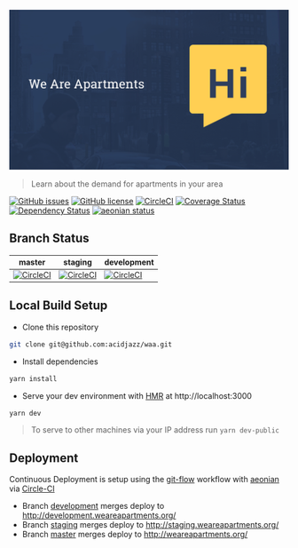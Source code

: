 <p align="center">
  <img src="https://github.com/acidjazz/waa/raw/development/static/share.png" alt="WAA Logo"/>
</p>

> Learn about the demand for apartments in your area

[![GitHub issues](https://img.shields.io/github/issues/acidjazz/waa.svg)](https://github.com/acidjazz/waa/issues)
[![GitHub license](https://img.shields.io/badge/license-Apache%202-blue.svg)](https://raw.githubusercontent.com/acidjazz/waa/master/license)
[![CircleCI](https://img.shields.io/circleci/project/github/acidjazz/waa.svg)](https://circleci.com/gh/acidjazz/waa/)
[![Coverage Status](https://coveralls.io/repos/github/acidjazz/waa/badge.svg?branch=development)](https://coveralls.io/github/acidjazz/waa?branch=staging)
[![Dependency Status](https://gemnasium.com/badges/github.com/acidjazz/waa.svg)](https://gemnasium.com/github.com/acidjazz/waa)
[![aeonian status](https://img.shields.io/badge/%C3%A6onian-deployed-green.svg)](https://github.com/acidjazz/aeonian)

## Branch Status

master | staging | development
--- | --- | ---
[![CircleCI](https://circleci.com/gh/acidjazz/waa/tree/master.svg?style=shield)](https://circleci.com/gh/acidjazz/waa/tree/master) | [![CircleCI](https://circleci.com/gh/acidjazz/waa/tree/staging.svg?style=shield)](https://circleci.com/gh/acidjazz/waa/tree/staging) | [![CircleCI](https://circleci.com/gh/acidjazz/waa/tree/development.svg?style=shield)](https://circleci.com/gh/acidjazz/waa/tree/development)

## Local Build Setup
* Clone this repository 
```bash
git clone git@github.com:acidjazz/waa.git
```
* Install dependencies
```bash
yarn install
```
* Serve your dev environment with [HMR](https://webpack.github.io/docs/hot-module-replacement.html) at http://localhost:3000
```bash
yarn dev
```
> To serve to other machines via your IP address run `yarn dev-public`

## Deployment
Continuous Deployment is setup using the [git-flow](http://nvie.com/posts/a-successful-git-branching-model/) workflow with [aeonian](https://github.com/acidjazz/aeonian) via [Circle-CI](https://circleci.com/gh/acidjazz/waa)
* Branch [development](https://github.com/acidjazz/waa/tree/development) merges deploy to http://development.weareapartments.org/
* Branch [staging](https://github.com/acidjazz/waa/tree/staging) merges deploy to http://staging.weareapartments.org/
* Branch [master](https://github.com/acidjazz/waa/tree/master) merges deploy to http://weareapartments.org/


